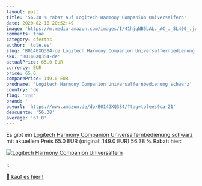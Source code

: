 ```yaml
---
layout: post
title: '56.38 % rabat auf Logitech Harmony Companion Universalfern'
date: 2020-02-10 20:52:49
image: 'https://m.media-amazon.com/images/I/41hjqNB5bAL._AC_._SL400_.jpg'
comments: true
category: ofertas
author: 'tole.es'
slug: 'B014GXQ3S4-de Logitech Harmony Companion Universalfernbedienung schwarz'
sku: 'B014GXQ3S4-de'
actualPrice: 65.0 EUR
currency: EUR
price: 65.0
comparePrice: 149.0 EUR
prodname: 'Logitech Harmony Companion Universalfernbedienung schwarz'
country: 'de'
flag: '🇩🇪'
brand: ''
buyurl: 'https://www.amazon.de/dp/B014GXQ3S4/?tag=tolees0ca-21'
descuento: '56.38'
average: '67.0'
---
```


Es gibt ein [Logitech Harmony Companion Universalfernbedienung schwarz](https://www.amazon.de/dp/B014GXQ3S4/?tag=tolees0ca-21) mit aktuellem Preis 65.0 EUR (original: 149.0 EUR) 56.38 % Rabatt hier:

[![Logitech Harmony Companion Universalfern](https://m.media-amazon.com/images/I/41hjqNB5bAL._AC_._SL400_.jpg)](https://www.amazon.de/dp/B014GXQ3S4/?tag=tolees0ca-21)

ℹ️:


[🛒 kauf es hier!!](https://www.amazon.de/dp/B014GXQ3S4/?tag=tolees0ca-21)

